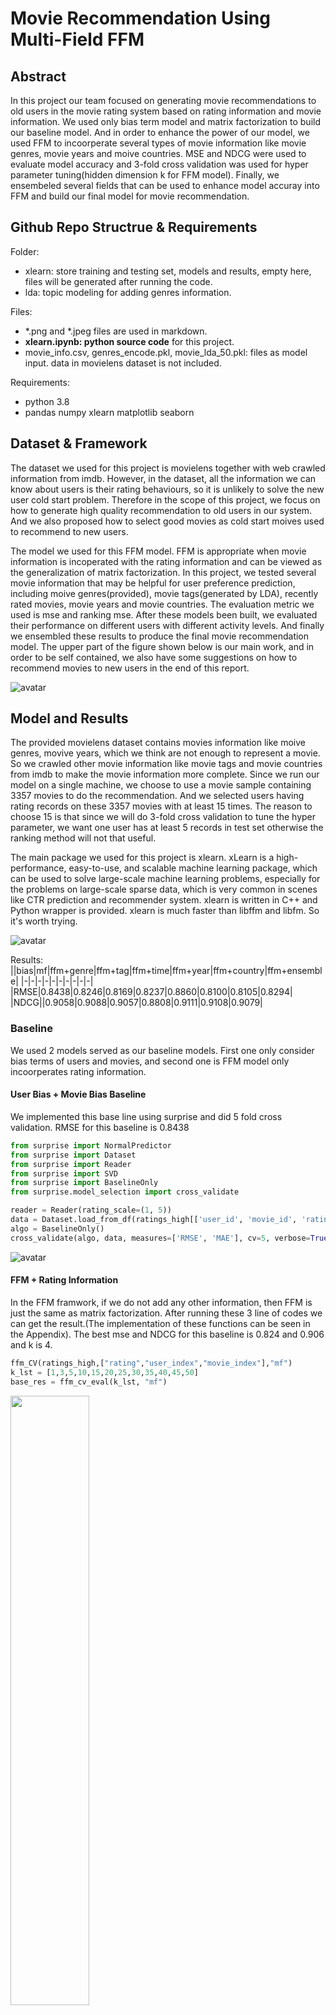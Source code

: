 # Movie Recommendation Using Multi-Field FFM 


## Abstract 


In this project our team focused on generating movie recommendations to old users in the movie rating system based on rating information and movie information. We used only bias term model and matrix factorization to build our baseline model. And in order to enhance the power of our model, we used FFM to incoorperate several types of movie information like movie genres, movie years and moive countries. MSE and NDCG were used to evaluate model accuracy and 3-fold cross validation was used for hyper parameter tuning(hidden dimension k for FFM model). Finally, we ensembeled several fields that can be used to enhance model accuray into FFM and build our final model for movie recommendation.  

## Github Repo Structrue & Requirements

Folder:
- xlearn: store training and testing set, models and results, empty here, files will be generated after running the code.
- lda: topic modeling for adding genres information.

Files:
- *.png and *.jpeg files are used in markdown.
- **xlearn.ipynb: python source code** for this project.
- movie_info.csv, genres_encode.pkl, movie_lda_50.pkl: files as model input. data in movielens dataset is not included.

Requirements:
- python 3.8
- pandas numpy xlearn matplotlib seaborn


## Dataset & Framework


The dataset we used for this project is movielens together with web crawled information from imdb. However, in the dataset, all the information we can know about users is their rating behaviours, so it is unlikely to solve the new user cold start problem. Therefore in the scope of this project, we focus on how to generate high quality recommendation to old users in our system. And we also proposed how to select good movies as cold start moives used to recommend to new users.


The model we used for this FFM model. FFM is appropriate when movie information is incoperated with the rating information and can be viewed as the generalization of  matrix factorization. In this project, we tested several movie information that may be helpful for user preference prediction, including moive genres(provided), movie tags(generated by LDA), recently rated movies, movie years and movie countries. The evaluation metric we used is mse and ranking mse. After these models been built, we evaluated their performance on different users with different activity levels. And finally we ensembled these results to produce the final movie recommendation model. The upper part of the figure shown below is our main work, and in order to be self contained, we also have some suggestions on how to recommend movies to new users in the end of this report.

![avatar](./framework.png)





## Model and Results 

The provided movielens dataset contains movies information like moive genres, movive years, which we think are not enough to represent a movie. So we crawled other movie information like movie tags and movie countries from imdb to make the movie information more complete. Since we run our model on a single machine, we choose to use a movie sample containing 3357 movies to do the recommendation. And we selected users having rating records on these 3357 movies with at least 15 times. The reason to choose 15 is that since we will do 3-fold cross validation to tune the hyper parameter, we want one user has at least 5 records in test set otherwise the ranking method will not that useful.

The main package we used for this project is xlearn. xLearn is a high-performance, easy-to-use, and scalable machine learning package, which can be used to solve large-scale machine learning problems, especially for the problems on large-scale sparse data, which is very common in scenes like CTR prediction and recommender system. xlearn is written in C++ and Python wrapper is provided. xlearn is much faster than libffm and libfm. So it's worth trying.

![avatar](./xlearn_intro.png)


Results:
||bias|mf|ffm+genre|ffm+tag|ffm+time|ffm+year|ffm+country|ffm+ensemble|
|-|-|-|-|-|-|-|-|-|-|
|RMSE|0.8438|0.8246|0.8169|0.8237|0.8860|0.8100|0.8105|0.8294|
|NDCG|\|0.9058|0.9088|0.9057|0.8808|0.9111|0.9108|0.9079|




### Baseline 

We used 2 models served as our baseline models. First one only consider bias terms of users and movies, and second one is FFM model only incoorperates rating information.

#### User Bias + Movie Bias Baseline 

We implemented this base line using surprise and did 5 fold cross validation. RMSE for this baseline is 0.8438 

```Python 
from surprise import NormalPredictor
from surprise import Dataset
from surprise import Reader
from surprise import SVD
from surprise import BaselineOnly
from surprise.model_selection import cross_validate

reader = Reader(rating_scale=(1, 5))
data = Dataset.load_from_df(ratings_high[['user_id', 'movie_id', 'rating']], reader)
algo = BaselineOnly()
cross_validate(algo, data, measures=['RMSE', 'MAE'], cv=5, verbose=True) 

```

![avatar](./bias_baseline.png)




#### FFM + Rating Information

In the FFM framwork, if we do not add any other information, then FFM is just the same as matrix factorization. After running these 3 line of codes we can get the result.(The implementation of these functions can be seen in the Appendix). The best mse and NDCG for this baseline is 0.824 and 0.906 and k is 4.


```Python 
ffm_CV(ratings_high,["rating","user_index","movie_index"],"mf")
k_lst = [1,3,5,10,15,20,25,30,35,40,45,50]
base_res = ffm_cv_eval(k_lst, "mf")
```
<img src="./ffm_baseline.png" width="50%" height="50%" />




### Add Genres 

Movie genres contain infromation about which catogory a movie belongs to, and users often can have preferences on genres, we have a case to show this below. We crawled movie tags from IMDB and implemented LDA to give movies topic and we also used movie genres provided by movielens. Result showed that movie genre provided by movielens is a better choice.



#### Add IMDB Tags 

We use LDA to embedding tag information for each movies, we systematically try wide range of topic numbers and choose the 50 hidden number of topics as it gives the best performance. 

We visualize the topic tags distribution as well as document topics distribution. We can see that there is a clear pattern in the tags distribution in topics 3 and topics 6 which is about violence and illness. Some topics don’t reveal much information as the data is not complete, we believe adding more data will result in a better topic word distribution.

<img src="./topic_word.jpeg" width="50%" height="50%" />


As for document topic distribution, there are many documents to be explored we select two document to see there distribution difference, we see there indeed exist great variety in topic distribution between documents between theses two movies.

<img src="./docu_topic.jpeg" width="50%" height="50%" />

The orange line is accuracy of adding genres while the blue line is the baseline. Adding this information can beat the baseline model. k = 5 is the best choice. Sepecific data can be seen in our notebook.

```Python 
ratings_high = Add_tag(ratings_high)
ffm_CV(ratings_high,["rating","user_index","movie_index","tag_index"],"mf_tag")
tag_res = ffm_cv_eval(k_lst, "mf_tag")

sns.lineplot(x=k_lst, y=base_res[0]);
sns.lineplot(x=k_lst, y=tag_res[0]);
plt.title("FFM add tag vs baseline RMSE")
plt.show()
sns.lineplot(x=k_lst, y=base_res[1]);
sns.lineplot(x=k_lst, y=tag_res[1]);
plt.title("FFM add tag vs baseline NDCG")
plt.show()
```

<img src="./ffm_tag.png" width="50%" height="50%" />


#### Add Genres

The orange line is accuracy of adding genres while the blue line is the baseline. Adding this information can beat the baseline model. k = 40 is the best choice. Sepecific data can be seen in our notebook.



```Python 
ratings_high = Add_genre(ratings_high)
ffm_CV(ratings_high,["rating","user_index","movie_index","genre_index"],"mf_genre")
genre_res = ffm_cv_eval(k_lst, "mf_genre")

sns.lineplot(x=k_lst, y=base_res[0]);
sns.lineplot(x=k_lst, y=genre_res[0]);
plt.title("FFM add genre vs baseline RMSE")
plt.show()
sns.lineplot(x=k_lst, y=base_res[1]);
sns.lineplot(x=k_lst, y=genre_res[1]);
plt.title("FFM add genre vs baseline NDCG")
plt.show()
```

<img src="./ffm_genre.png" width="50%" height="50%" />


The mystery is the most popular genre and have an overall score near to 4.0, it means that Mystery topic is more acceptable for general population. As contrary, horror film is the hardest genre to capture population. We beleive the different acceptable threshold of different genre contain information that is useful for later prediction.

<img src="./movie_genre_rating.jpeg" width="50%" height="50%" />

Take user_id= 34415 as an example. They user rated 35 movies in our dataset and we plot the distribution of genres of 30% of the movies with highest scores(blue) and 30% of the movies with lowest scores(orange). In this picture we show what genres the movies are.  This user are likely to give higher scores to drama, comedy, romance movies, and give lower scores to action, thriller, adventure movies. This kind of users usually have preference for several particular genres of movies but hate some other genres. Thus we think genre is a good side information to help learn user tastes.

<img src="./user_genre.jpeg" width="70%" height="70%" />


### Add Time 

We assumed that users' preferences will change over time, so it might be a good choice to let the machine learn this information. We added a field called recently rated movies to record recent 3 moives a user rated when this user is rating a movie. The result is shown below. The orange line is accuracy of adding this information while the blue line is the baseline. However, the result is quite bad.


```Python 
ratings_high = Add_recent(ratings_high)
ffm_CV(ratings_high,["rating","user_index","movie_index","recent_index"],"mf_recent")
recent_res = ffm_cv_eval(k_lst, "mf_recent")


sns.lineplot(x=k_lst, y=base_res[0]);
sns.lineplot(x=k_lst, y=recent_res[0]);
plt.title("FFM add recent rated moive vs baseline RMSE")
plt.show()
sns.lineplot(x=k_lst, y=base_res[1]);
sns.lineplot(x=k_lst, y=recent_res[1]);
plt.title("FFM add recent rated movie vs baseline NDCG")
plt.show()
```

<img src="./ffm_recent.png" width="50%" height="50%" />


### Add Year

The orange line is accuracy of adding genres while the blue line is the baseline. Adding this information can beat the baseline model. k = 90 is the best choice. Sepecific data can be seen in our notebook.


```Python 
ratings_high = Add_year(ratings_high)
ffm_CV(ratings_high,["rating","user_index","movie_index","year_index"],"mf_year")
year_res = ffm_cv_eval(k_lst+[70,90,110], "mf_year")

sns.lineplot(x=k_lst, y=base_res[0]);
sns.lineplot(x=k_lst, y=year_res[0]);
plt.title("FFM add moive year vs baseline RMSE")
plt.show()
sns.lineplot(x=k_lst, y=base_res[1]);
sns.lineplot(x=k_lst, y=year_res[1]);
plt.title("FFM add movie year vs baseline NDCG")
plt.show()
```

<img src="./ffm_year.png" width="50%" height="50%" />


We saw the movie from 80s receive the highest mean score, and we think the return to studio-driven pictures in 80s plays an important role in the high popularity of the films. The idea of Hollywood film making concept changed in 80s from plain story telling to highly marketable and understandable cinematic plots that could be summarized in one or two sentences. 
We saw 2010 ranked second, it probability because the massive use of 3D technology following the success of Avatar.

<img src="./movie_year.jpeg" width="50%" height="50%" />


### Add Country

The orange line is accuracy of adding genres while the blue line is the baseline. Adding this information can beat the baseline model. k = 45 is the best choice. Sepecific data can be seen in our notebook.


```Python 
ratings_high = Add_country(ratings_high)
ffm_CV(ratings_high,["rating","user_index","movie_index","country_index"],"mf_country")
country_res = ffm_cv_eval(k_lst, "mf_country")

sns.lineplot(x=k_lst, y=base_res[0]);
sns.lineplot(x=k_lst, y=country_res[0]);
plt.title("FFM add moive country vs baseline RMSE")
plt.show()
sns.lineplot(x=k_lst, y=base_res[1]);
sns.lineplot(x=k_lst, y=country_res[1]);
plt.title("FFM add movie country vs baseline NDCG")
plt.show()

```

<img src="./ffm_country.png" width="50%" height="50%" />


According to the result, it shows that country information is helpful in determining the rating of the movie, we classify the movie according to the region. We saw an improvement in the overall score once added the country information to model.

<img src="./movie_country.jpeg" width="100%" height="100%" />

Take user_id= 81924 as an example. The user rated 89 movies in our dataset and we  use 30% of the movies with highest scores and 30% of the movies with lowest scores. In this picture we show from which countries they were produced. We can see that the user watched lots of USA and UK movies, only gave low scores to USA movies. For movies from other countries, he or she gave high scores. For this kind of users, they usually watch movies from a specific country( like USA in the example), but sometimes they would also watch really good movies from other countries. For these 'really good movies' they tend to give higher scores.
Also, for some other users, they may have a preference for movies from a particular country and tend to give higher scores. In this way, we can really learn some useful information from the 'country' embedding.

<img src="./user_country.jpeg" width="70%" height="70%" />


### Ensemble 

The orange line is accuracy of adding genres while the blue line is the baseline. Doing ensemble can beat the baseline model. k = 25 is the best choice. Sepecific data can be seen in our notebook. From the plot we can see that although the pure accuray is not as high as accuracy before ensemble, the variation of the result became small. So doing ensemble gives us a more stable result.

```Python 
ratings_high = data_sampling()
ratings_high = Add_country(ratings_high)
ratings_high = Add_year(ratings_high)
ratings_high = Add_genre(ratings_high)

ratings_high.country_index = ratings_high.country_index.apply(
        lambda x: "3:"+str(int(x.split(":")[1])+20)+":1")
ratings_high.year_index = ratings_high.year_index.apply(
        lambda x: "4:"+str(int(x.split(":")[1])+20+89)+":1")

ffm_CV(ratings_high,["rating","user_index","movie_index","genre_index","country_index","year_index"],"mf_ensemble")
k_lst = [1,3,5,10,15,20,25,30,35,40,45,50]
ensem_res = ffm_cv_eval(k_lst, "mf_ensemble")

```

<img src="./ffm_ensembel.png" width="50%" height="50%" />




## Generate Recommendation 

After our model has been built, we can generate recommendations to old users. And for new users, our model can not work on them since they have no rating records in the system. One solution to solve this probelm is to recommend movies with highest ctr rate and rating score, in this case new users will click the link with highest probability and we can have activity information about this user, and then we can do recommendations.


## Conclusion 

In this project we used FFM to combine rating information and multi-fields to build our recommendation model. One reason to choose this kind of linear model instead of deep learning models is that linear models have better interpretibility. And our result showed that adding movie information truely helps improve model accuracy and can do better recommendations. This practice is also meaningful in business practice. The model we proposed can be used to solve old user recommendation problems. Another advantage of using our model in practice is that FFM can used for online learning, once the model is trained, making prediction is really fast.




## Appendix 



```Python 
import pandas as pd  
import xlearn as xl  
import numpy as np 
import re 


def data_sampling():

    """
    sample rating data, and change data format as ffm input format 

    """
    # read data 
    movie_ids = pd.read_csv("./movie_info.csv")[["movie_id","movie_rating","movie_year","movie_detail"]]
    links = pd.read_csv("./links.csv")
    ratings = pd.read_csv("ratings.csv")

    # merge imdb movieid and movielens movieid
    links.columns = ["id","movie_id","tmdbId"]
    movie_ids = pd.merge(links,movie_ids,on="movie_id",how="inner")
    ratings.columns = ['user_id','id','rating','timestamp']
    ratings = pd.merge(ratings,movie_ids,on="id",how="inner")

    # sample users with more than 15 ratings
    user = ratings["user_id"].value_counts().reset_index()
    user = user[user.user_id>=15][["index"]]
    user.columns = ["user_id"]
    ratings_high = pd.merge(ratings,user,on="user_id",how="inner")
    ratings_high = ratings_high[['user_id','id','rating','timestamp','movie_rating','movie_year','movie_detail']]
    ratings_high.columns = ['user_id','movie_id','rating','timestamp','movie_rating','movie_year','movie_detail']


    # generate user index and movie index
    ratings_high_user = ratings_high.drop_duplicates(subset="user_id") \
        .sort_values(by="user_id").reset_index()['user_id'].reset_index()
    ratings_high_movie = ratings_high.drop_duplicates(subset="movie_id") \
        .sort_values(by="movie_id").reset_index()['movie_id'].reset_index()

    # merge dataframe 
    ratings_high = pd.merge(ratings_high,ratings_high_user,on="user_id",how="inner")
    ratings_high = pd.merge(ratings_high,ratings_high_movie,on="movie_id",how="inner")

    # change format to ffm format 
    ratings_high.columns = ['user_id','movie_id','rating','timestamp','movie_rating','movie_year','movie_detail','user_index','movie_index']
    ratings_high['movie_index'] = ratings_high['user_index'].max() + 1 + ratings_high['movie_index'] 
    ratings_high['user_index'] = ratings_high['user_index'].apply(lambda x: "0:"+str(x)+":1")
    ratings_high['movie_index'] = ratings_high['movie_index'].apply(lambda x: "1:"+str(x)+":1")

    # create 3 fold cv for hyper parameter tuning 
    ratings_high['rand'] = np.random.random(ratings_high.shape[0])
    ratings_high['rank'] = ratings_high.groupby("user_id")['rand'].rank(ascending=True,method="first")
    user_rating_num = ratings_high.groupby("user_id")["rank"].max().reset_index()
    ratings_high = pd.merge(ratings_high,user_rating_num,on="user_id",how="inner")
    ratings_high["group"] = ratings_high["rank_x"]/ratings_high["rank_y"]
    
    return ratings_high

def ffm_CV(ratings_high,columns,file_name):

    """
    create 3 - fold cross validation

    """

    # Generate 3 fold cv

    ratings_high_train = ratings_high[columns][ratings_high.group>=0.33]
    ratings_high_test = ratings_high[columns][ratings_high.group<0.33]

    ratings_high_train.to_csv("./xlearn/"+file_name+"/ratings_high_train1.txt",
                                                                 sep=" ",
                                                                 index=False,
                                                                 header=None)
    with open("./xlearn/"+file_name+"/ratings_high_train1.txt", "r") as f:
        s = f.read()
    s = s.replace('"','')
    with open("./xlearn/"+file_name+"/ratings_high_train1.txt", 'w') as f:
        f.write(s)


    ratings_high_test.to_csv("./xlearn/"+file_name+"/ratings_high_test1.txt",
                                                                 sep=" ",
                                                                 index=False,
                                                                 header=None)
    with open("./xlearn/"+file_name+"/ratings_high_test1.txt", "r") as f:
        s = f.read()
    s = s.replace('"','')
    with open("./xlearn/"+file_name+"/ratings_high_test1.txt", 'w') as f:
        f.write(s)

    ratings_high_train = ratings_high[columns][(ratings_high.group<0.33)|(ratings_high.group>0.66)]
    ratings_high_test = ratings_high[columns][(ratings_high.group>=0.33)&(ratings_high.group<=0.66)]

    ratings_high_train.to_csv("./xlearn/"+file_name+"/ratings_high_train2.txt",
                                                                 sep=" ",
                                                                 index=False,
                                                                 header=None)
    with open("./xlearn/"+file_name+"/ratings_high_train2.txt", "r") as f:
        s = f.read()
    s = s.replace('"','')
    with open("./xlearn/"+file_name+"/ratings_high_train2.txt", 'w') as f:
        f.write(s)
    
    ratings_high_test.to_csv("./xlearn/"+file_name+"/ratings_high_test2.txt",
                                                                 sep=" ",
                                                                 index=False,
                                                                 header=None)
    with open("./xlearn/"+file_name+"/ratings_high_test2.txt", "r") as f:
        s = f.read()
    s = s.replace('"','')
    with open("./xlearn/"+file_name+"/ratings_high_test2.txt", 'w') as f:
        f.write(s)


    ratings_high_train = ratings_high[columns][ratings_high.group<=0.66]
    ratings_high_test = ratings_high[columns][ratings_high.group>0.66]

    ratings_high_train.to_csv("./xlearn/"+file_name+"/ratings_high_train3.txt",
                                                                 sep=" ",
                                                                 index=False,
                                                                 header=None)
    with open("./xlearn/"+file_name+"/ratings_high_train3.txt", "r") as f:
        s = f.read()
    s = s.replace('"','')
    with open("./xlearn/"+file_name+"/ratings_high_train3.txt", 'w') as f:
        f.write(s)
    ratings_high_test.to_csv("./xlearn/"+file_name+"/ratings_high_test3.txt",
                                                                 sep=" ",
                                                                 index=False,
                                                                 header=None)
    with open("./xlearn/"+file_name+"/ratings_high_test3.txt", "r") as f:
        s = f.read()
    s = s.replace('"','')
    with open("./xlearn/"+file_name+"/ratings_high_test3.txt", 'w') as f:
        f.write(s)



def ffm_cv_eval(k_lst, file_name):
    """
    k_lst: hidden dimension k, hyperparameter
    file_name: indicates which data set is used to build ffm model
    return: mse and ndcg
    """

    def NDCG(t):
        """
        compute NDCG for a user
        t: pandas dataframe 
        """
        rank = np.array(sorted(t['ranking'].values)[::-1])
        DCG = t.sort_values(by=["ranking"],ascending=False).rating.values
        IDCG = np.array(sorted(DCG))
        NDCG = (np.sum((2**(DCG)-1)/np.log2(rank+1))) / (np.sum((2**(IDCG)-1)/np.log2(rank+1)))
        return NDCG

    
    mse_lst = []
    NDCG_lst = []
    for k in k_lst:

        param = {'task':'reg', 'lr':0.2, 'lambda':0.02, 'metric':'mae', 'k':k}
        mse = []
        ndcg = []
        for i in ['1','2','3']:

            ffm_model = xl.create_ffm()               
            ffm_model.setTrain("./xlearn/"+file_name+"/ratings_high_train"+i+".txt")

            #ffm_model.setTXTModel("./xlearn/model.txt")
            ffm_model.fit(param, "./xlearn/"+file_name+"/ratings_high_model"+i+".out")

            # Prediction task
            ffm_model.setTest("./xlearn/"+file_name+"/ratings_high_test"+i+".txt")  # Set the path of test dataset
            # Start to predict
            # The output result will be stored in output.txt
            ffm_model.predict("./xlearn/"+file_name+"/ratings_high_model"+i+".out","./xlearn/"+file_name+"/ratings_high_output"+i+".txt")

            # update mse
            pred_ratings = pd.read_csv("./xlearn/"+file_name+"/ratings_high_output"+i+".txt",header=None)
            pred_ratings = pred_ratings[0]


            label_ratings = pd.read_csv("./xlearn/"+file_name+"/ratings_high_test"+i+".txt",header=None)
            label_ratings[0] = label_ratings[0].apply(lambda x: x.split(" ")[0:3])
            label_ratings["rating"] = label_ratings[0].apply(lambda x: x[0])
            label_ratings["rating"] = label_ratings["rating"].astype(float)
            label_ratings["user_id"] = label_ratings[0].apply(lambda x: x[1])
            label_ratings["movie_id"] = label_ratings[0].apply(lambda x: x[2])
            label_ratings = label_ratings[['rating','user_id','movie_id']]


            mse.append((np.sum((label_ratings["rating"] - pred_ratings[0])**2)/label_ratings.shape[0]))

            # update ndcg
            label_ratings["pred_rating"] = pred_ratings
            label_ratings['ranking'] = label_ratings.groupby("user_id")["pred_rating"].rank(ascending=False,method="first")
            ndcg.append(label_ratings.groupby("user_id").apply(NDCG).mean())

        
        mse_lst.append(np.mean(mse))  
        NDCG_lst.append(np.mean(ndcg))
    
    return mse_lst,NDCG_lst



def Add_genre(ratings_high):
    """
    add genre and change it to ffm input format
    """

    movie_lda = pd.read_pickle("./genres_encode.pkl")
    movie_lda =  movie_lda[["movieId","genres_vec"]]
    movie_lda.columns = ['movie_id','genre_index']
    index_start = ratings_high.user_id.unique().shape[0] + ratings_high.movie_id.unique().shape[0]
    movie_lda['genre_index'] = movie_lda['genre_index'].apply(lambda x: 
                                 " ".join(["2:"+str(index+index_start)+":"+str(i) 
                                           for index,i in enumerate(x) if i != 0]))
    ratings_high = pd.merge(ratings_high,movie_lda,on="movie_id",how="inner")

    return ratings_high


def Add_tag(ratings_high):
    """
    add tag and change it to ffm input format
    """
    movie_lda = pd.read_pickle("./movie_lda_50.pkl")
    movie_lda =  movie_lda[["movieId","result"]]
    movie_lda.columns = ['movie_id','tag_index']
    index_start = ratings_high.user_id.unique().shape[0] + ratings_high.movie_id.unique().shape[0]
    movie_lda['tag_index'] = movie_lda['tag_index'].apply(lambda x: 
                                 (" ".join(["2:"+str(index+index_start)+":"+str(i) 
                                           for index,i in enumerate(x) if i >= 0.01])).strip('"'))
    ratings_high = pd.merge(ratings_high,movie_lda,on="movie_id",how="inner")

    return ratings_high

def Add_recent(ratings_high):
    """
    add recent rated movies for a user rating on a movie and change it to ffm input format
    """
    def list_convert(l):
        if l != "":
            return " ".join(l)
        else:
            return ""

    ratings_high['time_rank'] = ratings_high.groupby("user_id")["timestamp"].rank(ascending=True,method="first")
    ratings_high_time = ratings_high[['rating','user_index','movie_index','time_rank']]

    ratings_high_time = pd.merge(ratings_high_time,ratings_high_time[['user_index','movie_index','time_rank']],on="user_index",how="inner")
    ratings_high_time["time_diff"] = ratings_high_time.time_rank_x - ratings_high_time.time_rank_y
    ratings_high_time = ratings_high_time[(ratings_high_time.time_diff>0)&(ratings_high_time.time_diff<4)]
    rating_recent = ratings_high_time.groupby(["user_index","movie_index_x"])["movie_index_y"].apply(lambda x: list(x)).reset_index()
    rating_recent.columns = ['user_index','movie_index','recent_index']
    ratings_high = pd.merge(ratings_high,rating_recent,on=["user_index","movie_index"],how="left")
    ratings_high.fillna("",inplace=True)
    ratings_high.recent_index = ratings_high.recent_index.apply(list_convert)

    return ratings_high


def Add_year(ratings_high):
    """
    add year and change it to ffm input format
    """
    def convert_year(year):
        if year == 0:
            return 0
        elif year >= 2010:
            return 1
        elif year >= 2000:
            return 2
        elif year >= 1990:
            return 3
        else:
            return 4
    
    ratings_high.movie_year = ratings_high.movie_year.apply(convert_year)
    index_start = ratings_high.user_id.unique().shape[0] + ratings_high.movie_id.unique().shape[0]
    ratings_high.movie_year = ratings_high.movie_year.apply(lambda x: "2:"+str(index_start+x)+":1")

    return ratings_high




def Add_country(ratings_high):
    """
    add country and change it to ffm input format
    """

    def convert_country(country):
        if re.findall(r"'Country:(.*?)'",country) == []:
            return 0
        else:
            return re.findall(r"'Country:(.*?)'",country)[0]
        
    ratings_high["country"] = ratings_high['movie_detail'].apply(convert_country)

    movie_country = ratings_high.country.value_counts().reset_index()
    movie_country['country_index'] = [i for i in range(movie_country.shape[0])]
    movie_country.columns = ["country","num","country_index"]
    ratings_high = pd.merge(ratings_high,movie_country[["country","country_index"]],on="country")
    index_start = ratings_high.user_id.unique().shape[0] + ratings_high.movie_id.unique().shape[0]
    ratings_high.country_index = ratings_high.country_index.apply(lambda x: "2:"+str(index_start+x)+":1")


```

